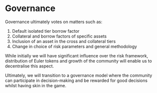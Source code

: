 # Governance

Governance ultimately votes on matters such as:  


1. Default isolated tier borrow factor
2. Collateral and borrow factors of specific assets
3. Inclusion of an asset in the cross and collateral tiers
4. Change in choice of risk parameters and general methodology 

While initially we will have significant influence over the risk framework, distribution of Euler tokens and growth of the community will enable us to decentralise this aspect.   


Ultimately, we will transition to a governance model where the community can participate in decision-making and be rewarded for good decisions whilst having skin in the game.  


